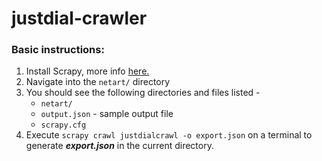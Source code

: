 # justdial-crawler
### Basic instructions:
1. Install Scrapy, more info [here.](https://docs.scrapy.org/en/latest/intro/install.html)
2. Navigate into the `netart/` directory
2. You should see the following directories and files listed -
    - `netart/`
    - `output.json` - sample output file
    - `scrapy.cfg`
3. Execute `scrapy crawl justdialcrawl -o export.json` on a terminal to generate ***export.json*** in the current directory.
